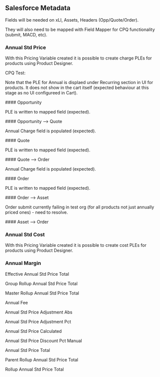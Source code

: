 

## Salesforce Metadata

Fields will be needed on xLI, Assets, Headers (Opp/Quote/Order).

They will also need to be mapped with Field Mapper for CPQ functionality (submit, MACD, etc).



### Annual Std Price

With this Pricing Variable created it is possible to create charge PLEs for products using Product Designer.

CPQ Test:

Note that the PLE for Annual is displaed under Recurring section in UI for products. It does not show in the cart itself (expected behaviour at this stage as no UI configureed in Cart).


#### Opportunity

PLE is written to mapped field (expected).

#### Opportunity --> Quote 

Annual Charge field is populated (expected).

#### Quote

PLE is written to mapped field (expected).

#### Quote --> Order

Annual Charge field is populated (expected).

#### Order

PLE is written to mapped field (expected).

#### Order --> Asset

Order submit currently failing in test org (for all products not just annually priced ones) - need to resolve.

#### Asset --> Order



### Annual Std Cost


With this Pricing Variable created it is possible to create cost PLEs for products using Product Designer.



### Annual Margin




Effective Annual Std Price Total

Group Rollup Annual Std Price Total


Master Rollup Annual Std Price Total


Annual Fee





Annual Std Price Adjustment Abs


Annual Std Price Adjustment Pct


Annual Std Price Calculated


Annual Std Price Discount Pct Manual


Annual Std Price Total


Parent Rollup Annual Std Price Total


Rollup Annual Std Price Total